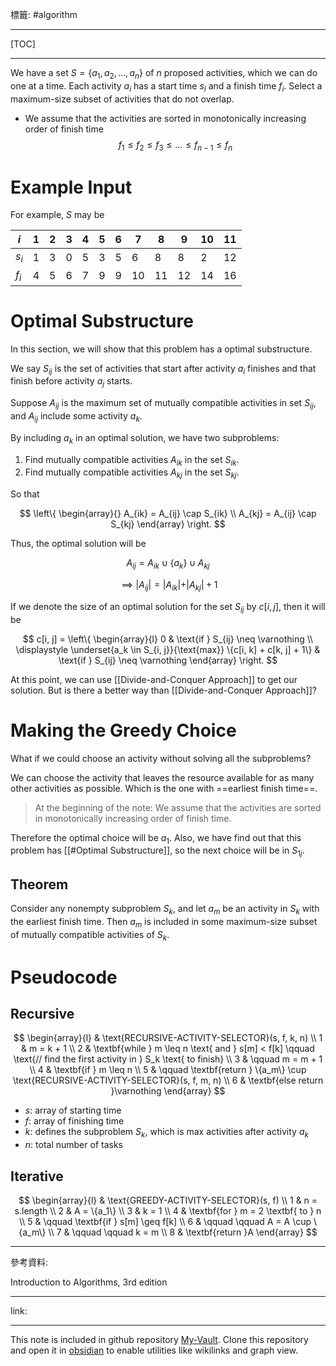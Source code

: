 標籤: #algorithm 

---

[TOC]

---

We have a set $S = \{a_1, a_2, \dots, a_n\}$ of $n$ proposed activities, which we can do one at a time. Each activity $a_i$ has a start time $s_i$ and a finish time $f_i$. Select a maximum-size subset of activities that do not overlap.

- We assume that the activities are sorted in monotonically increasing order of finish time
$$f_1 \leq f_2 \leq f_3 \leq \dots \leq f_{n - 1} \leq f_n$$

# Example Input

For example, $S$ may be

| $i$   | $1$ | $2$ | $3$ | $4$ | $5$ | $6$ | $7$  | $8$  | $9$  | $10$ | $11$ |
| ----- | --- | --- | --- | --- | --- | --- | ---- | ---- | ---- | ---- | ---- |
| $s_i$ | $1$ | $3$ | $0$ | $5$ | $3$ | $5$ | $6$  | $8$  | $8$  | $2$  | $12$ |
| $f_i$ | $4$ | $5$ | $6$ | $7$ | $9$ | $9$ | $10$ | $11$ | $12$ | $14$ | $16$ | 

# Optimal Substructure

In this section, we will show that this problem has a optimal substructure.

We say $S_{ij}$ is the set of activities that start after activity $a_i$ finishes and that finish before activity $a_j$ starts.

Suppose $A_{ij}$ is the maximum set of mutually compatible activities in set $S_{ij}$, and $A_{ij}$ include some activity $a_k$.

By including $a_k$ in an optimal solution, we have two subproblems:
1. Find mutually compatible activities $A_{ik}$ in the set $S_{ik}$.
2. Find mutually compatible activities $A_{kj}$ in the set $S_{kj}$.

So that

$$
\left\{
	\begin{array}{}
		A_{ik} = A_{ij} \cap S_{ik} \\
		A_{kj} = A_{ij} \cap S_{kj}
	\end{array}
\right.
$$

Thus, the optimal solution will be

$$A_{ij} = A_{ik} \cup \{a_k\} \cup A_{kj}$$

$$\implies \vert A_{ij} \vert = \vert A_{ik}\vert + 
\vert A_{kj} \vert + 1$$

If we denote the size of an optimal solution for the set $S_{ij}$ by $c[i, j]$, then it will be

$$
c[i, j] = 
\left\{
	\begin{array}{l}
		0 & \text{if } S_{ij} \neq \varnothing \\
		\displaystyle \underset{a_k \in S_{i, j}}{\text{max}} \{c[i, k] + c[k, j] + 1\} &
		\text{if } S_{ij} \neq \varnothing
	\end{array}
\right.
$$

At this point, we can use [[Divide-and-Conquer Approach]] to get our solution. But is there a better way than [[Divide-and-Conquer Approach]]?

# Making the Greedy Choice

What if we could choose an activity without solving all the subproblems?

We can choose the activity that leaves the resource available for as many other activities as possible. Which is the one with ==earliest finish time==.

> At the beginning of the note:
> We assume that the activities are sorted in monotonically increasing order of finish time.

Therefore the optimal choice will be $a_1$. Also, we have find out that this problem has [[#Optimal Substructure]], so the next choice will be in $S_{1j}$.

## Theorem

Consider any nonempty subproblem $S_k$, and let $a_m$ be an activity in $S_k$ with the earliest finish time. Then $a_m$ is included in some maximum-size subset of mutually compatible activities of $S_k$.

# Pseudocode

## Recursive

$$
\begin{array}{l}
	& \text{RECURSIVE-ACTIVITY-SELECTOR}(s, f, k, n) \\
	1 & m = k + 1 \\
	2 & \textbf{while } m \leq n \text{ and } s[m] < f[k] \qquad \text{// find the first activity in } S_k \text{ to finish} \\
	3 & \qquad m = m + 1 \\
	4 & \textbf{if } m \leq n \\
	5 & \qquad \textbf{return } \{a_m\} \cup \text{RECURSIVE-ACTIVITY-SELECTOR}(s, f, m, n) \\
	6 & \textbf{else return }\varnothing
\end{array}
$$

- $s$: array of starting time
- $f$: array of finishing time
- $k$: defines the subproblem $S_k$, which is max activities after activity $a_k$
- $n$: total number of tasks

## Iterative

$$
\begin{array}{l}
	& \text{GREEDY-ACTIVITY-SELECTOR}(s, f) \\
	1 & n = s.length \\
	2 & A = \{a_1\} \\
	3 & k = 1 \\
	4 & \textbf{for } m = 2 \textbf{ to } n \\
	5 & \qquad \textbf{if } s[m] \geq f[k] \\
	6 & \qquad \qquad A = A \cup \{a_m\} \\
	7 & \qquad \qquad k = m \\
	8 & \textbf{return }A
\end{array}
$$

---

參考資料:

Introduction to Algorithms, 3rd edition

---

link:


---

This note is included in github repository [My-Vault](https://github.com/LittleD3092/My-Vault.git). Clone this repository and open it in [obsidian](https://obsidian.md/) to enable utilities like wikilinks and graph view.